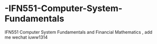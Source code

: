 # -IFN551-Computer-System-Fundamentals
IFN551 Computer System  Fundamentals and Financial Mathematics , add me wechat iuww1314
